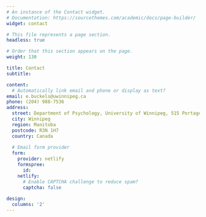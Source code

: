 ```yaml
---
# An instance of the Contact widget.
# Documentation: https://sourcethemes.com/academic/docs/page-builder/
widget: contact

# This file represents a page section.
headless: true

# Order that this section appears on the page.
weight: 130

title: Contact
subtitle:

content:
  # Automatically link email and phone or display as text?
email: e.buckels@uwinnipeg.ca
phone: (204) 988-7536
address: 
  street: Department of Psychology, University of Winnipeg, 515 Portage Avenue
  city: Winnipeg
  region: Manitoba
  postcode: R3N 1H7
  country: Canada
  
  # Email form provider
  form:
    provider: netlify
    formspree:
      id:
    netlify:
      # Enable CAPTCHA challenge to reduce spam?
      captcha: false
  
design:
  columns: '2'
---
```

